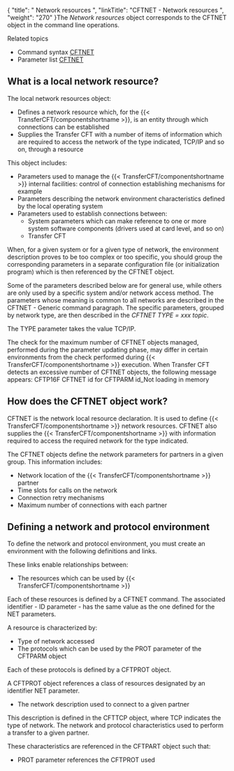{
    "title": " Network  resources ",
    "linkTitle": "CFTNET - Network resources ",
    "weight": "270"
}The
*Network resources* object corresponds to the CFTNET object in the command line operations.

Related
topics

- Command syntax
    [CFTNET](../../../c_intro_userinterfaces/command_summary#CFTNET)
- Parameter list
    [CFTNET](../../../c_intro_userinterfaces/web_copilot_ui/conf_intro/cftnet)

<span id="What_is_a_local_network_resource_"></span>

## What is a local network resource?

The local network resources object:

- Defines a network
    resource which, for the {{< TransferCFT/componentshortname >}}, is an entity through which connections
    can be established
- Supplies the Transfer
    CFT with a number of items of information which are required to access
    the network of the type indicated, TCP/IP and so on, through
    a resource

This object includes:

- Parameters used
    to manage the {{< TransferCFT/componentshortname >}} internal facilities: control of connection
    establishing mechanisms for example
- Parameters describing
    the network environment characteristics defined by the local operating
    system
- Parameters used
    to establish connections between:
    -   System
        parameters which can make reference to one or more system software components
        (drivers used at card level, and so on)
    -   Transfer
        CFT

When, for a given system or for a given type of network, the environment
description proves to be too complex or too specific, you should group
the corresponding parameters in a separate configuration file (or initialization
program) which is then referenced by the CFTNET object.

Some of the parameters described below are for general use, while others
are only used by a specific system and/or network access method. The parameters
whose meaning is common to all networks are described in the CFTNET -
Generic command paragraph. The specific parameters, grouped by network
type, are then described in the *CFTNET TYPE = xxx topic*.

The TYPE parameter takes the value TCP/IP.

The check for the maximum number of CFTNET objects managed, performed
during the parameter updating phase, may differ in certain environments
from the check performed during {{< TransferCFT/componentshortname  >}} execution. When Transfer
CFT detects an excessive number of CFTNET objects, the following message
appears: CFTP16F
CFTNET id for CFTPARM id\_Not loading in memory

<span id="How_does_the_CFTNET_object_work_"></span>

## How does the CFTNET object work?

CFTNET is the network local resource declaration. It is used to define
{{< TransferCFT/componentshortname  >}} network resources. CFTNET also supplies the {{< TransferCFT/componentshortname  >}}
with information required to access the required network for the type
indicated.

The CFTNET objects define the network parameters for partners in a given
group. This information includes:

- Network
    location of the {{< TransferCFT/componentshortname >}} partner
- Time slots
    for calls on the network
- Connection
    retry mechanisms
- Maximum number
    of connections with each partner

<span id="Defining_a_network_and_protocol_environment"></span>

## Defining a network and protocol environment

To define the network and protocol environment, you must create an environment
with the following definitions and links.

These links enable relationships between:

- The resources
    which can be used by {{< TransferCFT/componentshortname >}}

Each of these resources is defined by a CFTNET command.
The associated identifier - ID parameter - has the same value as the one
defined for the NET parameters.

A resource is characterized by:

- Type of
    network accessed
- The protocols
    which can be used by the PROT
    parameter of the CFTPARM object

Each of these protocols is defined by a CFTPROT object.

A CFTPROT object references a class of resources designated
by an identifier NET parameter.

- The network
    description used to connect to a given partner

This description is defined in the CFTTCP object,
where TCP indicates
the type of network. The network
and protocol characteristics used to perform a transfer to a given partner.

These characteristics are referenced in the CFTPART
object such that:

- PROT
    parameter references the CFTPROT used
